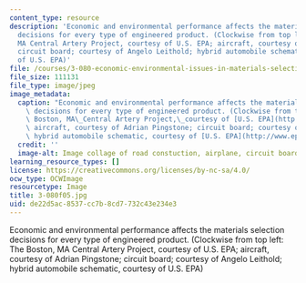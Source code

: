 ```yaml
---
content_type: resource
description: 'Economic and environmental performance affects the materials selection
  decisions for every type of engineered product. (Clockwise from top left: The Boston,
  MA Central Artery Project, courtesy of U.S. EPA; aircraft, courtesy of Adrian Pingstone;
  circuit board; courtesy of Angelo Leithold; hybrid automobile schematic, courtesy
  of U.S. EPA)'
file: /courses/3-080-economic-environmental-issues-in-materials-selection-fall-2005/de22d5ac8537cc7b8cd7732c43e234e3_3-080f05.jpg
file_size: 111131
file_type: image/jpeg
image_metadata:
  caption: "Economic and environmental performance affects the materials selection\
    \ decisions for every type of engineered product. (Clockwise from top left: The\
    \ Boston, MA\_Central Artery Project,\_courtesy of [U.S. EPA](http://www.epa.gov/);\
    \ aircraft, courtesy of Adrian Pingstone; circuit board; courtesy of Angelo Leithold;\
    \ hybrid automobile schematic, courtesy of [U.S. EPA](http://www.epa.gov/))"
  credit: ''
  image-alt: Image collage of road constuction, airplane, circuit board and car.
learning_resource_types: []
license: https://creativecommons.org/licenses/by-nc-sa/4.0/
ocw_type: OCWImage
resourcetype: Image
title: 3-080f05.jpg
uid: de22d5ac-8537-cc7b-8cd7-732c43e234e3
---
```

Economic and environmental performance affects the materials selection decisions for every type of engineered product. (Clockwise from top left: The Boston, MA Central Artery Project, courtesy of U.S. EPA; aircraft, courtesy of Adrian Pingstone; circuit board; courtesy of Angelo Leithold; hybrid automobile schematic, courtesy of U.S. EPA)